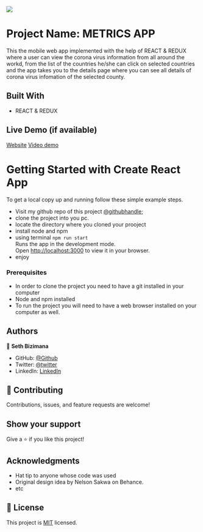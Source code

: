 ![](https://img.shields.io/badge/Microverse-blueviolet)

# Project Name: METRICS APP

  This the mobile web app implemented with the help of REACT & REDUX where a user can view the corona virus information from all around the workd, from the list of the countries he/she can click on selected countries and the app takes you to the details page where you can see all details of corona virus infomation of the selected county.
## Built With

- REACT & REDUX
## Live Demo (if available)

[Website](https://metrics.sethpro.com)
[Video demo ](https://www.loom.com/share/bafc301b59384fbaa36fb1a006eb0c71)
# Getting Started with Create React App
To get a local copy up and running follow these simple example steps.
- Visit my github repo of this project [@githubhandle](https://github.com/Sevenpros/metrics-app);
- clone the project into you pc.
- locate the directory where you cloned your prooject
- install node and npm
- using terminal ```npm run start ```  
Runs the app in the development mode.\
Open [http://localhost:3000](http://localhost:3000) to view it in your browser.
- enjoy 

### Prerequisites
- In order to clone the project you need to have a git installed in your computer
- Node and npm installed
- To run the project you will need to have a web browser installed on your computer as well.

## Authors

👤 **Seth Bizimana**

- GitHub: [@Github](https://github.com/Sevenpros)
- Twitter: [@twitter](https://twitter.com/BizimanaSeth)
- LinkedIn: [LinkedIn](https://www.linkedin.com/in/seth-bizimana-2a0624189)

## 🤝 Contributing

Contributions, issues, and feature requests are welcome!

## Show your support

Give a ⭐️ if you like this project!

## Acknowledgments

- Hat tip to anyone whose code was used
- Original design idea by Nelson Sakwa on Behance.
- etc

## 📝 License

This project is [MIT](./MIT.md) licensed.
